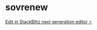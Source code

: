 # sovrenew

[Edit in StackBlitz next generation editor ⚡️](https://stackblitz.com/~/github.com/webdeeva/sovrenew)